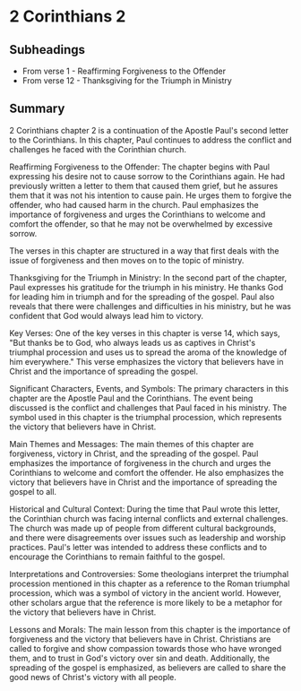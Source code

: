 # 2 Corinthians 2

## Subheadings

* From verse 1 - Reaffirming Forgiveness to the Offender
* From verse 12 - Thanksgiving for the Triumph in Ministry

## Summary

2 Corinthians chapter 2 is a continuation of the Apostle Paul's second letter to the Corinthians. In this chapter, Paul continues to address the conflict and challenges he faced with the Corinthian church. 

Reaffirming Forgiveness to the Offender:
The chapter begins with Paul expressing his desire not to cause sorrow to the Corinthians again. He had previously written a letter to them that caused them grief, but he assures them that it was not his intention to cause pain. He urges them to forgive the offender, who had caused harm in the church. Paul emphasizes the importance of forgiveness and urges the Corinthians to welcome and comfort the offender, so that he may not be overwhelmed by excessive sorrow.

The verses in this chapter are structured in a way that first deals with the issue of forgiveness and then moves on to the topic of ministry.

Thanksgiving for the Triumph in Ministry:
In the second part of the chapter, Paul expresses his gratitude for the triumph in his ministry. He thanks God for leading him in triumph and for the spreading of the gospel. Paul also reveals that there were challenges and difficulties in his ministry, but he was confident that God would always lead him to victory.

Key Verses:
One of the key verses in this chapter is verse 14, which says, "But thanks be to God, who always leads us as captives in Christ's triumphal procession and uses us to spread the aroma of the knowledge of him everywhere." This verse emphasizes the victory that believers have in Christ and the importance of spreading the gospel.

Significant Characters, Events, and Symbols:
The primary characters in this chapter are the Apostle Paul and the Corinthians. The event being discussed is the conflict and challenges that Paul faced in his ministry. The symbol used in this chapter is the triumphal procession, which represents the victory that believers have in Christ.

Main Themes and Messages:
The main themes of this chapter are forgiveness, victory in Christ, and the spreading of the gospel. Paul emphasizes the importance of forgiveness in the church and urges the Corinthians to welcome and comfort the offender. He also emphasizes the victory that believers have in Christ and the importance of spreading the gospel to all. 

Historical and Cultural Context:
During the time that Paul wrote this letter, the Corinthian church was facing internal conflicts and external challenges. The church was made up of people from different cultural backgrounds, and there were disagreements over issues such as leadership and worship practices. Paul's letter was intended to address these conflicts and to encourage the Corinthians to remain faithful to the gospel.

Interpretations and Controversies:
Some theologians interpret the triumphal procession mentioned in this chapter as a reference to the Roman triumphal procession, which was a symbol of victory in the ancient world. However, other scholars argue that the reference is more likely to be a metaphor for the victory that believers have in Christ.

Lessons and Morals:
The main lesson from this chapter is the importance of forgiveness and the victory that believers have in Christ. Christians are called to forgive and show compassion towards those who have wronged them, and to trust in God's victory over sin and death. Additionally, the spreading of the gospel is emphasized, as believers are called to share the good news of Christ's victory with all people.